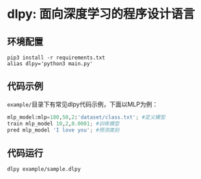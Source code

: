 # dlpy: 面向深度学习的程序设计语言

## 环境配置
```shell
pip3 install -r requirements.txt
alias dlpy='python3 main.py'
```

## 代码示例

`example/`目录下有常见dlpy代码示例，下面以MLP为例：
```python
mlp_model:mlp=100,50,2:'dataset/class.txt'; #定义模型
train mlp_model 10,2,0.0001; #训练模型
pred mlp_model 'I love you'; #预测类别
```

## 代码运行
```shell
dlpy example/sample.dlpy
```